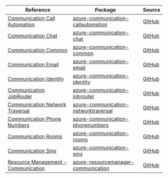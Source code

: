 | Reference | Package | Source |
|---|---|---|
|[Communication Call Automation](communication-callautomation-readme.md)|[azure-communication-callautomation](https://repo1.maven.org/maven2/com/azure/azure-communication-callautomation)|[GitHub](https://github.com/Azure/azure-sdk-for-java/blob/main/sdk/communication/azure-communication-callautomation)|
|[Communication Chat](communication-chat-readme.md)|[azure-communication-chat](https://repo1.maven.org/maven2/com/azure/azure-communication-chat)|[GitHub](https://github.com/Azure/azure-sdk-for-java/blob/main/sdk/communication/azure-communication-chat)|
|[Communication Common](communication-common-readme.md)|[azure-communication-common](https://repo1.maven.org/maven2/com/azure/azure-communication-common)|[GitHub](https://github.com/Azure/azure-sdk-for-java/blob/main/sdk/communication/azure-communication-common)|
|[Communication Email](communication-email-readme.md)|[azure-communication-email](https://repo1.maven.org/maven2/com/azure/azure-communication-email)|[GitHub](https://github.com/Azure/azure-sdk-for-java/blob/main/sdk/communication/azure-communication-email)|
|[Communication Identity](communication-identity-readme.md)|[azure-communication-identity](https://repo1.maven.org/maven2/com/azure/azure-communication-identity)|[GitHub](https://github.com/Azure/azure-sdk-for-java/blob/main/sdk/communication/azure-communication-identity)|
|[Communication JobRouter](communication-jobrouter-readme.md)|[azure-communication-jobrouter](https://repo1.maven.org/maven2/com/azure/azure-communication-jobrouter)|[GitHub](https://github.com/Azure/azure-sdk-for-java/blob/main/sdk/communication/azure-communication-jobrouter)|
|[Communication Network Traversal](communication-networktraversal-readme.md)|[azure-communication-networktraversal](https://repo1.maven.org/maven2/com/azure/azure-communication-networktraversal)|[GitHub](https://github.com/Azure/azure-sdk-for-java/blob/main/sdk/communication/azure-communication-networktraversal)|
|[Communication Phone Numbers](communication-phonenumbers-readme.md)|[azure-communication-phonenumbers](https://repo1.maven.org/maven2/com/azure/azure-communication-phonenumbers)|[GitHub](https://github.com/Azure/azure-sdk-for-java/blob/main/sdk/communication/azure-communication-phonenumbers)|
|[Communication Rooms](communication-rooms-readme.md)|[azure-communication-rooms](https://repo1.maven.org/maven2/com/azure/azure-communication-rooms)|[GitHub](https://github.com/Azure/azure-sdk-for-java/blob/main/sdk/communication/azure-communication-rooms)|
|[Communication Sms](communication-sms-readme.md)|[azure-communication-sms](https://repo1.maven.org/maven2/com/azure/azure-communication-sms)|[GitHub](https://github.com/Azure/azure-sdk-for-java/blob/main/sdk/communication/azure-communication-sms)|
|[Resource Management - Communication](resourcemanager-communication-readme.md)|[azure-resourcemanager-communication](https://repo1.maven.org/maven2/com/azure/resourcemanager/azure-resourcemanager-communication)|[GitHub](https://github.com/Azure/azure-sdk-for-java/blob/main/sdk/communication/azure-resourcemanager-communication)|
